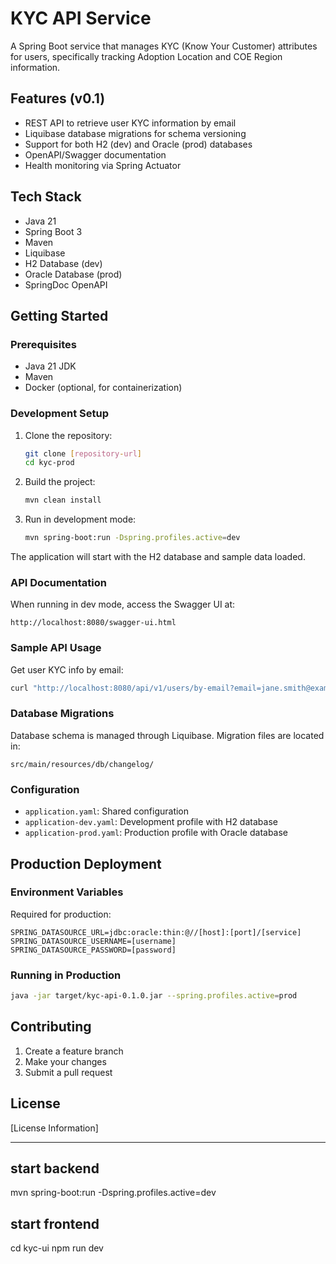 # KYC API Service

A Spring Boot service that manages KYC (Know Your Customer) attributes for users, specifically tracking Adoption Location and COE Region information.

## Features (v0.1)

- REST API to retrieve user KYC information by email
- Liquibase database migrations for schema versioning
- Support for both H2 (dev) and Oracle (prod) databases
- OpenAPI/Swagger documentation
- Health monitoring via Spring Actuator

## Tech Stack

- Java 21
- Spring Boot 3
- Maven
- Liquibase
- H2 Database (dev)
- Oracle Database (prod)
- SpringDoc OpenAPI

## Getting Started

### Prerequisites

- Java 21 JDK
- Maven
- Docker (optional, for containerization)

### Development Setup

1. Clone the repository:
   ```bash
   git clone [repository-url]
   cd kyc-prod
   ```

2. Build the project:
   ```bash
   mvn clean install
   ```

3. Run in development mode:
   ```bash
   mvn spring-boot:run -Dspring.profiles.active=dev
   ```

The application will start with the H2 database and sample data loaded.

### API Documentation

When running in dev mode, access the Swagger UI at:
```
http://localhost:8080/swagger-ui.html
```

### Sample API Usage

Get user KYC info by email:
```bash
curl "http://localhost:8080/api/v1/users/by-email?email=jane.smith@example.com"
```

### Database Migrations

Database schema is managed through Liquibase. Migration files are located in:
```
src/main/resources/db/changelog/
```

### Configuration

- `application.yaml`: Shared configuration
- `application-dev.yaml`: Development profile with H2 database
- `application-prod.yaml`: Production profile with Oracle database

## Production Deployment

### Environment Variables

Required for production:
```
SPRING_DATASOURCE_URL=jdbc:oracle:thin:@//[host]:[port]/[service]
SPRING_DATASOURCE_USERNAME=[username]
SPRING_DATASOURCE_PASSWORD=[password]
```

### Running in Production

```bash
java -jar target/kyc-api-0.1.0.jar --spring.profiles.active=prod
```

## Contributing

1. Create a feature branch
2. Make your changes
3. Submit a pull request

## License

[License Information]


--------
## start backend
 mvn spring-boot:run -Dspring.profiles.active=dev

 ## start frontend
 cd kyc-ui
 npm run dev